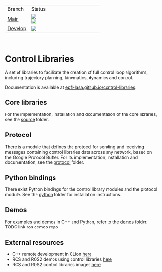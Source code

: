 <table border="0" width="100%" height="120">
    <tr>
        <td width="25%">Branch</td>
        <td width="75%">Status</td>
    </tr>
    <tr>
        <td width="25%"><a href="https://github.com/epfl-lasa/control-libraries/tree/main">Main</a></td>
        <td width="75%">
            <img src="https://github.com/epfl-lasa/control-libraries/actions/workflows/build-test.yml/badge.svg?branch=main">
            <br>
            <img src="https://github.com/epfl-lasa/control-libraries/actions/workflows/build-push.yml/badge.svg?branch=main">
        </td>
    </tr>
    <tr>
        <td width="25%"><a href="https://github.com/epfl-lasa/control-libraries/tree/develop">Develop</a></td>
        <td width="75%"><img src="https://github.com/epfl-lasa/control-libraries/actions/workflows/build-test.yml/badge.svg?branch=develop"></td>
    </tr>
</table>

# Control Libraries
A set of libraries to facilitate the creation of full control loop algorithms,
including trajectory planning, kinematics, dynamics and control.

Documentation is available at <a href="https://epfl-lasa.github.io/control-libraries/versions/">epfl-lasa.github.io/control-libraries</a>.

## Core libraries

For the implementation, installation and documentation of the core libraries, see the [source](./source) folder.

## Protocol

There is a module that defines the protocol for sending and receiving messages containing control libraries
data across any network, based on the Google Protocol Buffer. For its implementation, installation and
documentation, see the [protocol](./protocol) folder.

## Python bindings

There exist Python bindings for the control library modules and the protocol module. See the [python](./python)</a>
folder for installation instructions.

## Demos

For examples and demos in C++ and Python, refer to the [demos](./demos) folder.
TODO link ros demos repo

## External resources

- C++ remote development in CLion [here](https://github.com/eeberhard/docker-clion-cpp-env)
- ROS and ROS2 demos using control libraries [here](https://github.com/domire8/control-libraries-ros-demos)
- ROS and ROS2 control libraries images [here](https://github.com/aica-technology/docker-images)

